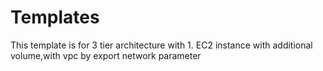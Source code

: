 # Templates
This template is for 3 tier architecture with 1. EC2 instance with additional volume,with vpc by export network parameter
